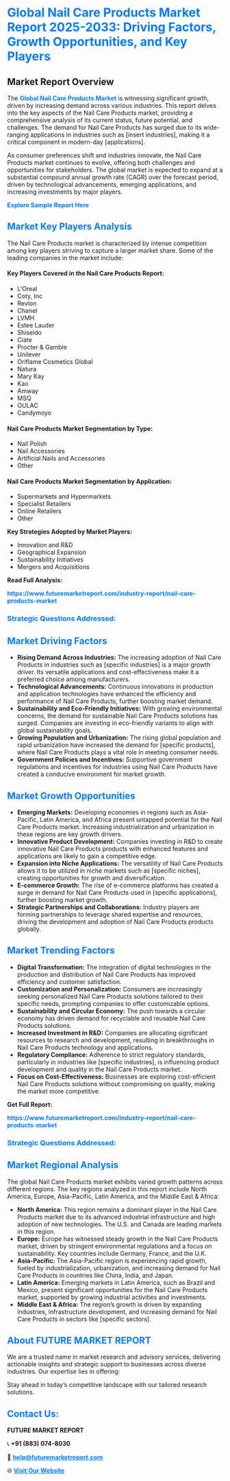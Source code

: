 <h1 style="color: #007BFF;">Global Nail Care Products Market Report 2025-2033: Driving Factors, Growth Opportunities, and Key Players</h1>

<section id="overview">
<h2>Market Report Overview</h2>
<p>The <a href="https://www.futuremarketreport.com/industry-report/nail-care-products-market" style="color: #007BFF; text-decoration: none;"><strong>Global Nail Care Products Market</strong></a> is witnessing significant growth, driven by increasing demand across various industries. This report delves into the key aspects of the Nail Care Products market, providing a comprehensive analysis of its current status, future potential, and challenges. The demand for Nail Care Products has surged due to its wide-ranging applications in industries such as [insert industries], making it a critical component in modern-day [applications].</p>
<p>As consumer preferences shift and industries innovate, the Nail Care Products market continues to evolve, offering both challenges and opportunities for stakeholders. The global market is expected to expand at a substantial compound annual growth rate (CAGR) over the forecast period, driven by technological advancements, emerging applications, and increasing investments by major players.</p>
</section>

<section id="overview">
<p><a href="https://www.futuremarketreport.com/request-sample/reportId=102389" style="color: #007BFF; text-decoration: none;"><strong>Explore Sample Report Here</strong></a></p>
</section>

<section id="key-players">
<h2 style="color: #007BFF;">Market Key Players Analysis</h2>
<p>The Nail Care Products market is characterized by intense competition among key players striving to capture a larger market share. Some of the leading companies in the market include:</p>
<h4>Key Players Covered in the Nail Care Products Report:</h4>
<ul><li>L&#039;Oreal</li><li>Coty, Inc</li><li>Revlon</li><li>Chanel</li><li>LVMH</li><li>Estee Lauder</li><li>Shiseido</li><li>Ciate</li><li>Procter &amp; Gamble</li><li>Unilever</li><li>Oriflame Cosmetics Global</li><li>Natura</li><li>Mary Kay</li><li>Kao</li><li>Amway</li><li>MSQ</li><li>OULAC</li><li>Candymoyo</li></ul>
<h4>Nail Care Products Market Segmentation by Type:</h4>
<ul><li>Nail Polish</li><li>Nail Accessories</li><li>Artificial Nails and Accessories</li><li>Other</li></ul>

<h4>Nail Care Products Market Segmentation by Application:</h4>
<ul><li>Supermarkets and Hypermarkets</li><li>Specialist Retailers</li><li>Online Retailers</li><li>Other</li></ul>
<p><strong>Key Strategies Adopted by Market Players:</strong></p>
<ul>
<li>Innovation and R&D</li>
<li>Geographical Expansion</li>
<li>Sustainability Initiatives</li>
<li>Mergers and Acquisitions</li>
</ul>
</section>

<section>
<p><strong>Read Full Analysis: </strong></p><a href="https://www.futuremarketreport.com/industry-report/nail-care-products-market" style="color: #007BFF; text-decoration: none;"><strong>https://www.futuremarketreport.com/industry-report/nail-care-products-market</strong></a>
<h3 style="color: #007BFF;">Strategic Questions Addressed:</h3>
</section>

<section id="driving-factors">
<h2 style="color: #007BFF;">Market Driving Factors</h2>
<ul>
<li><strong>Rising Demand Across Industries:</strong> The increasing adoption of Nail Care Products in industries such as [specific industries] is a major growth driver. Its versatile applications and cost-effectiveness make it a preferred choice among manufacturers.</li>
<li><strong>Technological Advancements:</strong> Continuous innovations in production and application technologies have enhanced the efficiency and performance of Nail Care Products, further boosting market demand.</li>
<li><strong>Sustainability and Eco-Friendly Initiatives:</strong> With growing environmental concerns, the demand for sustainable Nail Care Products solutions has surged. Companies are investing in eco-friendly variants to align with global sustainability goals.</li>
<li><strong>Growing Population and Urbanization:</strong> The rising global population and rapid urbanization have increased the demand for [specific products], where Nail Care Products plays a vital role in meeting consumer needs.</li>
<li><strong>Government Policies and Incentives:</strong> Supportive government regulations and incentives for industries using Nail Care Products have created a conducive environment for market growth.</li>
</ul>
</section>

<section id="growth-opportunities">
<h2 style="color: #007BFF;">Market Growth Opportunities</h2>
<ul>
<li><strong>Emerging Markets:</strong> Developing economies in regions such as Asia-Pacific, Latin America, and Africa present untapped potential for the Nail Care Products market. Increasing industrialization and urbanization in these regions are key growth drivers.</li>
<li><strong>Innovative Product Development:</strong> Companies investing in R&D to create innovative Nail Care Products products with enhanced features and applications are likely to gain a competitive edge.</li>
<li><strong>Expansion into Niche Applications:</strong> The versatility of Nail Care Products allows it to be utilized in niche markets such as [specific niches], creating opportunities for growth and diversification.</li>
<li><strong>E-commerce Growth:</strong> The rise of e-commerce platforms has created a surge in demand for Nail Care Products used in [specific applications], further boosting market growth.</li>
<li><strong>Strategic Partnerships and Collaborations:</strong> Industry players are forming partnerships to leverage shared expertise and resources, driving the development and adoption of Nail Care Products products globally.</li>
</ul>
</section>

<section id="trending-factors">
<h2 style="color: #007BFF;">Market Trending Factors</h2>
<ul>
<li><strong>Digital Transformation:</strong> The integration of digital technologies in the production and distribution of Nail Care Products has improved efficiency and customer satisfaction.</li>
<li><strong>Customization and Personalization:</strong> Consumers are increasingly seeking personalized Nail Care Products solutions tailored to their specific needs, prompting companies to offer customizable options.</li>
<li><strong>Sustainability and Circular Economy:</strong> The push towards a circular economy has driven demand for recyclable and reusable Nail Care Products solutions.</li>
<li><strong>Increased Investment in R&D:</strong> Companies are allocating significant resources to research and development, resulting in breakthroughs in Nail Care Products technology and applications.</li>
<li><strong>Regulatory Compliance:</strong> Adherence to strict regulatory standards, particularly in industries like [specific industries], is influencing product development and quality in the Nail Care Products market.</li>
<li><strong>Focus on Cost-Effectiveness:</strong> Businesses are exploring cost-efficient Nail Care Products solutions without compromising on quality, making the market more competitive.</li>
</ul>
</section>

<section>
<p><strong>Get Full Report: </strong></p><a href="https://www.futuremarketreport.com/industry-report/nail-care-products-market" style="color: #007BFF; text-decoration: none;"><strong>https://www.futuremarketreport.com/industry-report/nail-care-products-market</strong></a>
<h3 style="color: #007BFF;">Strategic Questions Addressed:</h3>
</section>


<section id="regional-analysis">
<h2 style="color: #007BFF;">Market Regional Analysis</h2>
<p>The global Nail Care Products market exhibits varied growth patterns across different regions. The key regions analyzed in this report include North America, Europe, Asia-Pacific, Latin America, and the Middle East & Africa:</p>
<ul>
<li><strong>North America:</strong> This region remains a dominant player in the Nail Care Products market due to its advanced industrial infrastructure and high adoption of new technologies. The U.S. and Canada are leading markets in this region.</li>
<li><strong>Europe:</strong> Europe has witnessed steady growth in the Nail Care Products market, driven by stringent environmental regulations and a focus on sustainability. Key countries include Germany, France, and the U.K.</li>
<li><strong>Asia-Pacific:</strong> The Asia-Pacific region is experiencing rapid growth, fueled by industrialization, urbanization, and increasing demand for Nail Care Products in countries like China, India, and Japan.</li>
<li><strong>Latin America:</strong> Emerging markets in Latin America, such as Brazil and Mexico, present significant opportunities for the Nail Care Products market, supported by growing industrial activities and investments.</li>
<li><strong>Middle East & Africa:</strong> The region’s growth is driven by expanding industries, infrastructure development, and increasing demand for Nail Care Products in sectors like [specific sectors].</li>
</ul>
</section>

<footer>
<h2 style="color: #007BFF;">About FUTURE MARKET REPORT</h2>
<p>We are a trusted name in market research and advisory services, delivering actionable insights and strategic support to businesses across diverse industries. Our expertise lies in offering:</p>

<p>Stay ahead in today’s competitive landscape with our tailored research solutions.</p>

<h2 style="color: #007BFF;">Contact Us:</h2>
<p><strong>FUTURE MARKET REPORT</strong></p>
<p>📞 <strong>+91 (883) 074-8030</strong></p>
<p>📧 <strong><a href="mailto:help@futuremarketreport.com" style="color: #007BFF;">help@futuremarketreport.com</a></strong></p>
<p>🌐 <strong><a href="https://www.futuremarketreport.com/" style="color: #007BFF;">Visit Our Website</a></strong></p>
</footer>